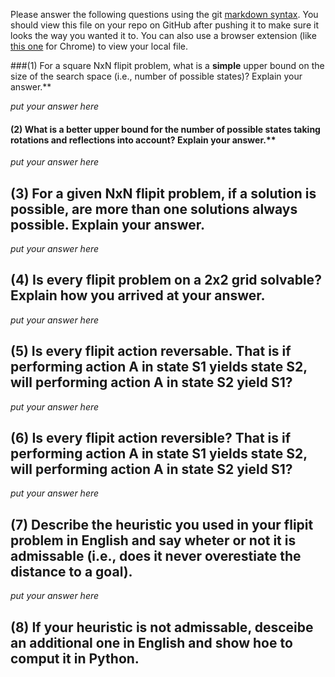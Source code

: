 Please answer the following questions using the git [markdown syntax](https://guides.github.com/features/mastering-markdown/).  You should view this file on your repo on GitHub after pushing it to make sure it looks the way you wanted it to.  You can also use a browser extension (like [this one](https://chrome.google.com/webstore/detail/markdown-preview-plus/febilkbfcbhebfnokafefeacimjdckgl) for Chrome) to view your local file.

###(1) For a square NxN flipit problem, what is a **simple** upper bound on the size of the search space (i.e., number of possible states)?  Explain your answer.**

*put your answer here*

#### (2) What is a better upper bound for the number of possible states taking rotations and reflections into account? Explain your answer.**

*put your answer here*

## (3) For a given NxN flipit problem, if a solution is possible, are more than one solutions always possible. Explain your answer.

*put your answer here*

## (4) Is every flipit problem on a 2x2 grid solvable?  Explain how you arrived at your answer.

*put your answer here*

## (5) Is every flipit action reversable.  That is if performing action A in state S1 yields state S2, will performing action A in state S2 yield S1?

*put your answer here*

## (6) Is every flipit action reversible?  That is if performing action A in state S1 yields state S2, will performing action A in state S2 yield S1?

*put your answer here*

## (7) Describe the heuristic you used in your flipit problem in English and say wheter or not it is admissable (i.e., does it never overestiate the distance to a goal).

*put your answer here*

## (8) If your heuristic is not admissable, desceibe an additional one in English and show hoe to comput it in Python.


